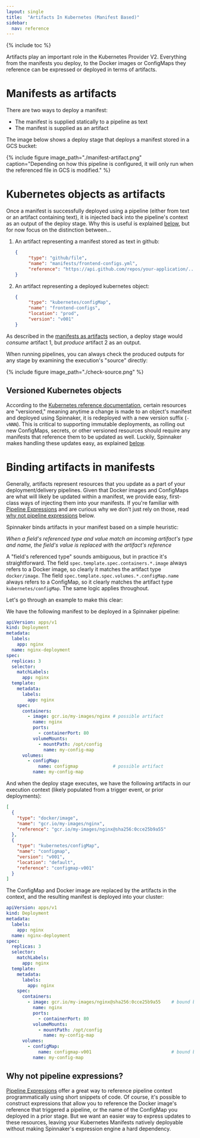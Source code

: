```yaml
---
layout: single
title:  "Artifacts In Kubernetes (Manifest Based)"
sidebar:
  nav: reference
---
```


{% include toc %}

Artifacts play an important role in the Kubernetes Provider V2. Everything from
the manifests you deploy, to the Docker images or ConfigMaps they reference
can be expressed or deployed in terms of artifacts.

# Manifests as artifacts

There are two ways to deploy a manifest:

* The manifest is supplied statically to a pipeline as text
* The manifest is supplied as an artifact

The image below shows a deploy stage that deploys a manifest stored in a GCS bucket:

{%
  include
  figure
  image_path="./manifest-artifact.png"
  caption="Depending on how this pipeline is configured, it will only run when
  the referenced file in GCS is modified."
%}

# Kubernetes objects as artifacts

Once a manifest is successfully deployed using a pipeline (either from text
or an artifact containing text), it is injected back into the pipeline's
context as an output of the deploy stage. Why this is useful is explained
[below](#binding-artifacts-in-manifests), but for now focus on the distinction between...

1. An artifact representing a manifest stored as text in github:

   ```json
   {
        "type": "github/file",
        "name": "manifests/frontend-configs.yml",
        "reference": "https://api.github.com/repos/your-application/..."
   }
   ```
2. An artifact representing a deployed kubernetes object:

   ```json
   {
        "type": "kubernetes/configMap",
        "name": "frontend-configs",
        "location": "prod",
        "version": "v001"
   }
   ```

As described in the [manifests as artifacts](#manifests-as-artifacts) section,
a deploy stage would _consume_ artifact 1, but _produce_ artifact 2 as an output.

When running pipelines, you can always check the produced outputs for any stage
by examining the execution's "source" directly:

{%
  include
  figure
  image_path="./check-source.png"
%}

## Versioned Kubernetes objects

According to the [Kubernetes reference
documentation](/reference/providers/kubernetes-v2/#resource-management-policies),
certain resources are "versioned," meaning anytime a change is made to an
object's manifest and deployed using Spinnaker, it is redeployed with a
new version suffix (`-vNNN`). This is critical to supporting immutable
deployments, as rolling out new ConfigMaps, secrets, or other versioned
resources should require any manifests that reference them to be updated as
well. Luckily, Spinnaker makes handling these updates easy, as explained
[below](#binding-artifacts-in-manifests).

# Binding artifacts in manifests

Generally, artifacts represent resources that you update as a part of your
deployment/delivery pipelines. Given that Docker images and ConfigMaps are what
will likely be updated within a manifest, we provide easy, first-class ways of
injecting them into your manifests. If you're familiar with [Pipeline
Expressions](/guides/user/pipeline-expressions) and are curious why we don't
just rely on those, read [why not pipeline
expressions](#why-not-pipeline-expressions) below.

Spinnaker binds artifacts in your manifest based on a simple heuristic:

  _When a field's referenced type and value match an incoming artifact's type
  and name, the field's value is replaced with the artifact's reference_

A "field's referenced type" sounds ambiguous, but in practice it's
straightforward. The field `spec.template.spec.containers.*.image` always
refers to a Docker image, so clearly it matches the artifact type
`docker/image`. The field `spec.template.spec.volumes.*.configMap.name`
always refers to a ConfigMap, so it clearly matches the artifact type
`kubernetes/configMap`. The same logic applies throughout.

Let's go through an example to make this clear:

We have the following manifest to be deployed in a Spinnaker pipeline:

```yaml
apiVersion: apps/v1
kind: Deployment
metadata:
  labels:
    app: nginx
  name: nginx-deployment
spec:
  replicas: 3
  selector:
    matchLabels:
      app: nginx
  template:
    metadata:
      labels:
        app: nginx
    spec:
      containers:
        - image: gcr.io/my-images/nginx # possible artifact
          name: nginx
          ports:
            - containerPort: 80
          volumeMounts:
            - mountPath: /opt/config
              name: my-config-map
      volumes:
        - configMap:
            name: configmap             # possible artifact
          name: my-config-map
```

And when the deploy stage executes, we have the following artifacts in our
execution context (likely populated from a trigger event, or prior deployments):

```json
[
  {
    "type": "docker/image",
    "name": "gcr.io/my-images/nginx",
    "reference": "gcr.io/my-images/nginx@sha256:0cce25b9a55"
  },
  {
    "type": "kubernetes/configMap",
    "name": "configmap",
    "version": "v001",
    "location": "default",
    "reference": "configmap-v001"
  }
]
```

The ConfigMap and Docker image are replaced by the artifacts in the context,
and the resulting manifest is deployed into your cluster:

```yaml
apiVersion: apps/v1
kind: Deployment
metadata:
  labels:
    app: nginx
  name: nginx-deployment
spec:
  replicas: 3
  selector:
    matchLabels:
      app: nginx
  template:
    metadata:
      labels:
        app: nginx
    spec:
      containers:
        - image: gcr.io/my-images/nginx@sha256:0cce25b9a55    # bound by spinnaker
          name: nginx
          ports:
            - containerPort: 80
          volumeMounts:
            - mountPath: /opt/config
              name: my-config-map
      volumes:
        - configMap:
            name: configmap-v001                              # bound by spinnaker
          name: my-config-map
```

## Why not pipeline expressions?

[Pipeline Expressions](/guides/user/pipeline-expressions) offer a great way to
reference pipeline context programmatically using short snippets of code. Of
course, it's possible to construct expressions that allow you to
reference the Docker image's reference that triggered a pipeline, or the name
of the ConfigMap you deployed in a prior stage. But we want an easier
way to express updates to these resources, leaving your Kubernetes Manifests
natively deployable without making Spinnaker's expression engine a hard
dependency.
